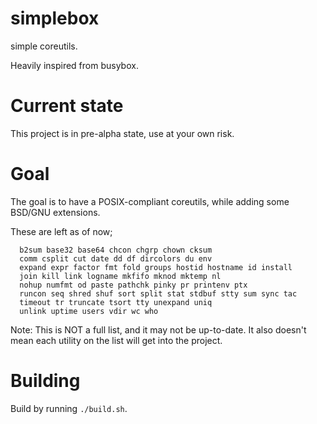 # simplebox
simple coreutils.

Heavily inspired from busybox.

# Current state
This project is in pre-alpha state, use at your own risk.

# Goal
The goal is to have a POSIX-compliant coreutils, while adding some BSD/GNU extensions.

These are left as of now;

```
  b2sum base32 base64 chcon chgrp chown cksum
  comm csplit cut date dd df dircolors du env
  expand expr factor fmt fold groups hostid hostname id install
  join kill link logname mkfifo mknod mktemp nl
  nohup numfmt od paste pathchk pinky pr printenv ptx 
  runcon seq shred shuf sort split stat stdbuf stty sum sync tac 
  timeout tr truncate tsort tty unexpand uniq
  unlink uptime users vdir wc who
```

Note: This is NOT a full list, and it may not be up-to-date. It also doesn't mean each utility on the list will get into the project.

# Building
Build by running `./build.sh`.
